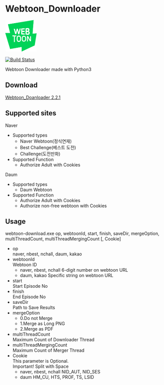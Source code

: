 # Webtoon_Downloader

<img alt="logo" src="./logo.png" width="100" height="100">  
  
[![Build Status](https://travis-ci.org/04SeoHyun/Webtoon_Downloader.svg?branch=master)](https://travis-ci.org/04SeoHyun/Webtoon_Downloader)  
  
Webtoon Downloader made with Python3

## Download

[Webtoon_Doanloader 2.2.1](https://github.com/04SeoHyun/Webtoon_Downloader/releases/tag/2.2.1)

## Supported sites

Naver
- Supported types
    - Naver Webtoon(정식연재)
    - Best Challenge(베스트 도전)
    - Challenge(도전만화)
- Supported Function
    - Authorize Adult with Cookies

Daum
- Supported types
    - Daum Webtoon
- Supported Function
    - Authorize Adult with Cookies
    - Authorize non-free webtoon with Cookies

## Usage

webtoon-download.exe op, webtoonId, start, finish, saveDir, mergeOption, multiThreadCount, multiThreadMergingCount [, Cookie]

- op  
naver, nbest, nchall, daum, kakao
- webtoonId  
Webtoon ID
    - naver, nbest, nchall
    6-digit number on webtoon URL
    - daum, kakao
    Specific string on webtoon URL
- start  
Start Episode No
- finish  
End Episode No
- saveDir  
Path to Save Results
- mergeOption  
    - 0.Do not Merge
    - 1.Merge as Long PNG
    - 2.Merge as PDF
- multiThreadCount  
Maximum Count of Downloader Thread
- multiThreadMergingCount  
Maximum Count of Merger Thread
- Cookie  
This parameter is Optional.  
Important! Split with Space
    - naver, nbest, nchall
    NID_AUT, NID_SES
    - daum
    HM_CU, HTS, PROF, TS, LSID